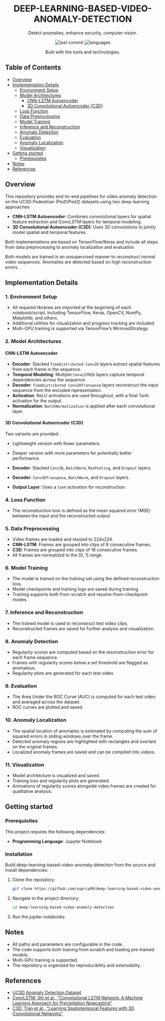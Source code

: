 <div align="center">

# DEEP-LEARNING-BASED-VIDEO-ANOMALY-DETECTION

Detect anomalies, enhance security, computer vision.

![last commit](https://img.shields.io/github/last-commit/supriyo97/deep-learning-based-video-anomaly-detection?color=007EC6&style=flat-square) ![languages](https://img.shields.io/github/languages/top/supriyo97/deep-learning-based-video-anomaly-detection?color=F37626&style=flat-square)

Built with the tools and technologies.

</div>


## Table of Contents

- [Overview](#overview)
- [Implementation Details](#implementation-details)
  - [Environment Setup](#1-environment-setup)
  - [Model Architectures](#2-model-architectures)
    - [CNN-LSTM Autoencoder](#cnn-lstm-autoencoder)
    - [3D Convolutional Autoencoder (C3D)](#3d-convolutional-autoencoder-c3d)
  - [Loss Function](#4-loss-function)
  - [Data Preprocessing](#5-data-preprocessing)
  - [Model Training](#6-model-training)
  - [Inference and Reconstruction](#7-inference-and-reconstruction)
  - [Anomaly Detection](#8-anomaly-detection)
  - [Evaluation](#9-evaluation)
  - [Anomaly Localization](#10-anomaly-localization)
  - [Visualization](#11-visualization)
- [Getting started](#getting-started)
  - [Prerequisites](#prerequisites)
- [Notes](#notes)
- [References](#references)

## Overview

This repository provides end-to-end pipelines for video anomaly detection on the UCSD Pedestrian (Ped1/Ped2) datasets using two deep learning approaches:

- **CNN-LSTM Autoencoder**: Combines convolutional layers for spatial feature extraction and ConvLSTM layers for temporal modeling.
- **3D Convolutional Autoencoder (C3D)**: Uses 3D convolutions to jointly model spatial and temporal features.

Both implementations are based on TensorFlow/Keras and include all steps from data preprocessing to anomaly localization and evaluation.

Both models are trained in an unsupervised manner to reconstruct normal video sequences. Anomalies are detected based on high reconstruction errors.

## Implementation Details

### 1. Environment Setup

- All required libraries are imported at the beginning of each notebook/script, including TensorFlow, Keras, OpenCV, NumPy, Matplotlib, and others.
- Additional utilities for visualization and progress tracking are included.
- Multi-GPU training is supported via TensorFlow’s MirroredStrategy.

### 2. Model Architectures

#### CNN-LSTM Autoencoder

- **Encoder**: Stacked `TimeDistributed Conv2D` layers extract spatial features from each frame in the sequence.
- **Temporal Modeling**: Multiple `ConvLSTM2D` layers capture temporal dependencies across the sequence.
- **Decoder**: `TimeDistributed Conv2DTranspose` layers reconstruct the input sequence from the encoded representation.
- **Activation**: ReLU activations are used throughout, with a final Tanh activation for the output.
- **Normalization**: `BatchNormalization` is applied after each convolutional layer.

#### 3D Convolutional Autoencoder (C3D)

Two variants are provided:
- Lightweight version with fewer parameters.
- Deeper version with more parameters for potentially better performance.

- **Encoder**: Stacked `Conv3D`, `BatchNorm`, `MaxPooling`, and `Dropout` layers.
- **Decoder**: `Conv3DTranspose`, `BatchNorm`, and `Dropout` layers.
- **Output Layer**: Uses a `tanh` activation for reconstruction.

### 4. Loss Function

- The reconstruction loss is defined as the mean squared error (MSE) between the input and the reconstructed output.

### 5. Data Preprocessing

- Video frames are loaded and resized to 224x224.
- **CNN-LSTM**: Frames are grouped into clips of 8 consecutive frames.
- **C3D**: Frames are grouped into clips of 16 consecutive frames.
- All frames are normalized to the [0, 1] range.

### 6. Model Training

- The model is trained on the training set using the defined reconstruction loss.
- Model checkpoints and training logs are saved during training.
- Training supports both from-scratch and resume-from-checkpoint modes.

### 7. Inference and Reconstruction

- The trained model is used to reconstruct test video clips.
- Reconstructed frames are saved for further analysis and visualization.

### 8. Anomaly Detection

- Regularity scores are computed based on the reconstruction error for each frame sequence.
- Frames with regularity scores below a set threshold are flagged as anomalous.
- Regularity plots are generated for each test video.

### 9. Evaluation

- The Area Under the ROC Curve (AUC) is computed for each test video and averaged across the dataset.
- ROC curves are plotted and saved.

### 10. Anomaly Localization

- The spatial location of anomalies is estimated by computing the sum of squared errors in sliding windows over the frame.
- Detected anomaly regions are highlighted with rectangles and overlaid on the original frames.
- Localized anomaly frames are saved and can be compiled into videos.

### 11. Visualization

- Model architecture is visualized and saved.
- Training loss and regularity plots are generated.
- Animations of regularity scores alongside video frames are created for qualitative analysis.

## Getting started

### Prerequisites

This project requires the following dependencies:

- **Programming Language**: Jupyter Notebook

### Installation

Build deep-learning-based-video-anomaly-detection from the source and install dependencies:

1. Clone the repository:
   ```bash
   git clone https://github.com/supriy09/deep-learning-based-video-anomaly-detection
   ```

2. Navigate to the project directory:
   ```bash
   cd deep-learning-based-video-anomaly-detection
   ```
3. Run the jupiter notebooks

## Notes

- All paths and parameters are configurable in the code.
- The code supports both training from scratch and loading pre-trained models.
- Multi-GPU training is supported.
- The repository is organized for reproducibility and extensibility.

## References

- [UCSD Anomaly Detection Dataset](http://svcl.ucsd.edu/projects/anomaly/dataset.htm)
- [ConvLSTM: Shi et al., "Convolutional LSTM Network: A Machine Learning Approach for Precipitation Nowcasting"](https://proceedings.neurips.cc/paper_files/paper/2015/file/07563a3fe3bbe7e3ba84431ad9d055af-Paper.pdf)
- [C3D: Tran et al., "Learning Spatiotemporal Features with 3D Convolutional Networks"](https://arxiv.org/pdf/1412.0767)
